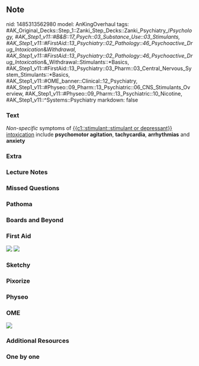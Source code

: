 ## Note
nid: 1485313562980
model: AnKingOverhaul
tags: #AK_Original_Decks::Step_1::Zanki_Step_Decks::Zanki_Psychiatry_/_Psychology, #AK_Step1_v11::#B&B::17_Psych::03_Substance_Use::03_Stimulants, #AK_Step1_v11::#FirstAid::13_Psychiatry::02_Pathology::46_Psychoactive_Drug_Intoxication_&_Withdrawal, #AK_Step1_v11::#FirstAid::13_Psychiatry::02_Pathology::46_Psychoactive_Drug_Intoxication_&_Withdrawal::Stimulants::*Basics, #AK_Step1_v11::#FirstAid::13_Psychiatry::03_Pharm::03_Central_Nervous_System_Stimulants::*Basics, #AK_Step1_v11::#OME_banner::Clinical::12_Psychiatry, #AK_Step1_v11::#Physeo::09_Pharm::13_Psychiatric::06_CNS_Stimulants_Overview, #AK_Step1_v11::#Physeo::09_Pharm::13_Psychiatric::10_Nicotine, #AK_Step1_v11::^Systems::Psychiatry
markdown: false

### Text
<div>
  <i>Non-specific</i> symptoms of <u>{{c1::stimulant::stimulant or
  depressant}} intoxication</u> include <b>psychomotor
  agitation</b>, <b>tachycardia</b>, <b>arrhythmias</b> and
  <b>anxiety</b>
</div>

### Extra


### Lecture Notes


### Missed Questions


### Pathoma


### Boards and Beyond


### First Aid
<img src="tmp4Y2zwX.png"> <img src="tmpXGtqXi.png">

### Sketchy


### Pixorize


### Physeo


### OME
<div class="ome-widget">
  <a href=
  "https://onlinemeded.org/spa/psychiatry?ref=anki"><img src=
  "_OME_AnkiFlashcards_Topic_1.png"></a>
</div>

### Additional Resources


### One by one

